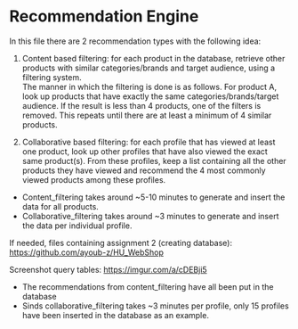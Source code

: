 # Recommendation Engine

In this file there are 2 recommendation types with the following idea:
1. Content based filtering: for each product in the database, retrieve other products with similar categories/brands and target audience, using a filtering system.  
The manner in which the filtering is done is as follows. For product A, look up products that have exactly the same categories/brands/target audience. If the result is less than 4 products, one of the filters is removed. This repeats until there are at least a minimum of 4 similar products.

2.	Collaborative based filtering: for each profile that has viewed at least one product, look up other profiles that have also viewed the exact same product(s). From these profiles, keep a list containing all the other products they have viewed and recommend the 4 most commonly viewed products among these profiles.


- Content_filtering takes around ~5-10 minutes to generate and insert the data for all products.
- Collaborative_filtering takes around ~3 minutes to generate and insert the data per individual profile.

If needed, files containing assignment 2 (creating database): https://github.com/ayoub-z/HU_WebShop

Screenshot query tables: https://imgur.com/a/cDEBji5
- The recommendations from content_filtering have all been put in the database
- Sinds collaborative_filtering takes ~3 minutes per profile, only 15 profiles have been inserted in the database as an example.
